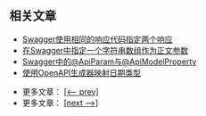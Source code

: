 ## 相关文章

+ [Swagger使用相同的响应代码指定两个响应](docs/Swagger使用相同的响应代码指定两个响应.md)
+ [在Swagger中指定一个字符串数组作为正文参数](docs/在Swagger中指定一个字符串数组作为正文参数.md)
+ [Swagger中的@ApiParam与@ApiModelProperty](docs/Swagger中的@ApiParam与@ApiModelProperty.md)
+ [使用OpenAPI生成器映射日期类型](docs/使用OpenAPI生成器映射日期类型.md)

- 更多文章： [[<-- prev]](../spring-boot-swagger-1/README.md)
- 更多文章： [[next -->]](../spring-boot-swagger-jwt/README.md)